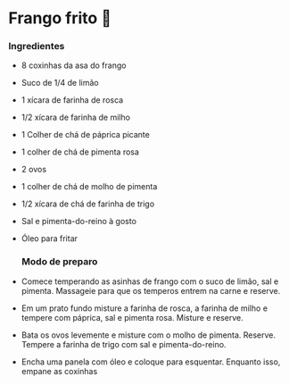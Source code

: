 

# Frango frito :chicken:

### Ingredientes



* 8 coxinhas da asa do frango

* Suco de 1/4 de limão

*  1 xícara de farinha de rosca

* 1/2 xícara de farinha de milho

* 1 Colher de chá de páprica picante

* 1 colher de chá de pimenta rosa

* 2 ovos

*  1 colher de chá de molho de pimenta

*  1/2 xícara de chá de farinha de trigo

* Sal e pimenta-do-reino à gosto

* Óleo para fritar

  ### Modo de preparo

  

* Comece temperando as asinhas de frango com o suco de limão, sal e pimenta. Massageie para que os temperos entrem na carne e reserve.

* Em um prato fundo misture a farinha de rosca, a farinha de milho e tempere com páprica, sal e pimenta rosa. Misture e reserve.

* Bata os ovos levemente e misture com o molho de pimenta. Reserve. Tempere a farinha de trigo com sal e pimenta-do-reino.

* Encha uma panela com óleo e coloque para esquentar. Enquanto isso, empane as coxinhas